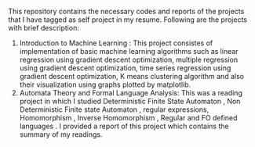 This repository contains the necessary codes and reports of the projects that I have tagged as self project in my resume. Following are the projects with brief description:
1. Introduction to Machine Learning : This project consistes of implementation of basic machine learning algorithms such as linear regression using gradient descent optimization, multiple regression using gradient descent optimization, time series regression using gradient descent optimization, K means clustering algorithm and also their visualization using graphs plotted by matplotlib.
2. Automata Theory and Formal Language Analysis: This was a reading project in which I studied Deterministic Finite State Automaton , Non Deterministic Finite state Automaton , regular expressions, Homomorphism , Inverse Homomorphism , Regular and FO defined languages . I provided a report of this project which contains the summary of my readings.

